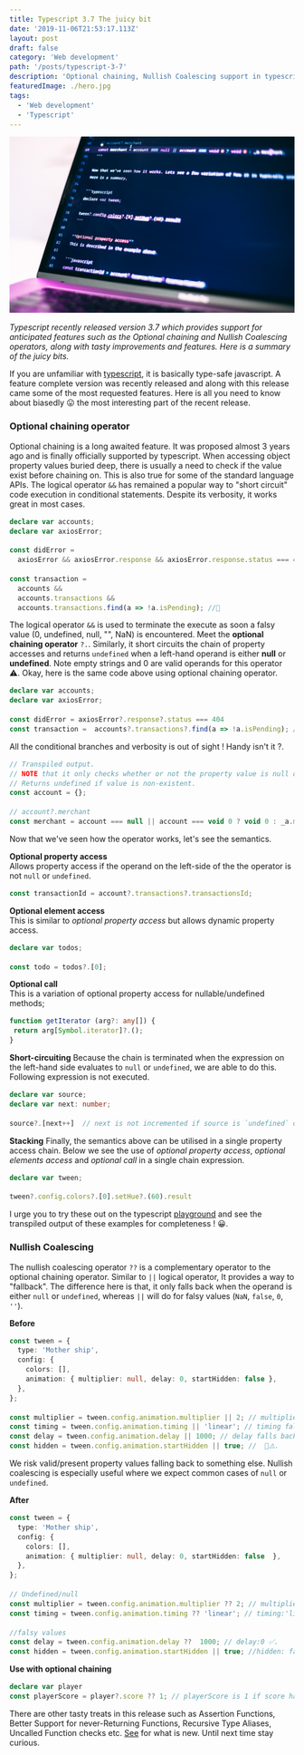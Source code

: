 ```yaml
---
title: Typescript 3.7 The juicy bit
date: '2019-11-06T21:53:17.113Z'
layout: post
draft: false
category: 'Web development'
path: '/posts/typescript-3-7'
description: 'Optional chaining, Nullish Coalescing support in typescript 3.7'
featuredImage: ./hero.jpg
tags:
  - 'Web development'
  - 'Typescript'
---
```


![Typescript playground](./hero.jpg)

_Typescript recently released version 3.7 which provides support for anticipated features such as the
Optional chaining and Nullish Coalescing operators, along with tasty improvements and features.
Here is a summary of the juicy bits._

If you are unfamiliar with [typescript](https://github.com/microsoft/TypeScript), it is basically type-safe javascript.
A feature complete version was recently released and along with this release came some of the most requested features.
Here is all you need to know about biasedly 😛 the most interesting part of the recent release.

### Optional chaining operator

Optional chaining is a long awaited feature. It was proposed almost 3 years ago and is finally officially supported by typescript.
When accessing object property values buried deep, there is usually a need to check if the value exist before chaining on.
This is also true for some of the standard language APIs. The logical operator `&&` has remained a popular way to "short circuit"
code execution in conditional statements. Despite its verbosity, it works great in most cases.

```typescript
declare var accounts;
declare var axiosError;

const didError =
  axiosError && axiosError.response && axiosError.response.status === 404;

const transaction =
  accounts &&
  accounts.transactions &&
  accounts.transactions.find(a => !a.isPending); //😬 
```

The logical operator `&&` is used to terminate the execute as soon a falsy value (0, undefined, null, "", NaN) is encountered.
Meet the **optional chaining operator** `?.`. Similarly, it short circuits the chain of property accesses and returns `undefined` when a left-hand operand is either 
**null** or **undefined**. Note empty strings and 0 are valid operands for this operator ⚠️.
Okay, here is the same code above using optional chaining operator.

```typescript
declare var accounts;
declare var axiosError;

const didError = axiosError?.response?.status === 404
const transaction =  accounts?.transactions?.find(a => !a.isPending); // Hello there gorgeous 😄.
```
All the conditional branches and verbosity is  out of sight ! Handy isn't it ?.

```javascript
// Transpiled output.
// NOTE that it only checks whether or not the property value is null or undefined (void 0)
// Returns undefined if value is non-existent.
const account = {};

// account?.merchant
const merchant = account === null || account === void 0 ? void 0 : _a.merchant;
```

Now that we've seen how the operator works, let's see the semantics.

**Optional property access**<br />
Allows property access if the operand on the left-side of the the operator is not `null` or `undefined`.

```javascript
const transactionId = account?.transactions?.transactionsId;
```

**Optional element access** <br />
This is similar to _optional property access_ but allows dynamic property access.

```typescript
declare var todos;

const todo = todos?.[0];
```

**Optional call** <br />
This is a variation of optional property access for nullable/undefined methods;

```typescript
function getIterator (arg?: any[]) {
 return arg[Symbol.iterator]?.();
}
```

**Short-circuiting**
Because the chain is terminated when the expression on the left-hand side evaluates to `null` or `undefined`, we are able to do this.
Following expression is not executed.

```typescript
declare var source;
declare var next: number;

source?.[next++]  // next is not incremented if source is `undefined` or `null`
```

**Stacking**
Finally, the semantics above can be utilised in a single property access chain. Below we see the use of
_optional property access_, _optional elements access_ and _optional call_ in a single chain expression.

```typescript
declare var tween;

tween?.config.colors?.[0].setHue?.(60).result
```

I urge you to try these out on the typescript [playground](./https://www.typescriptlang.org/play/index.html)
and see the transpiled output of these examples for completeness ! 😀.

### Nullish Coalescing
The nullish coalescing operator `??` is a complementary operator to the optional chaining operator.
Similar to `||` logical operator, It provides a way to "fallback". The difference here is that,
it only falls back when the operand is either `null` or `undefined`, whereas `||` will do for falsy values (`NaN`, `false`, `0`, `''`).

**Before**

```typescript
const tween = {
  type: 'Mother ship',
  config: {
    colors: [],
    animation: { multiplier: null, delay: 0, startHidden: false },
  },
};

const multiplier = tween.config.animation.multiplier || 2; // multiplier falls back to 2
const timing = tween.config.animation.timing || 'linear'; // timing falls back to 'linear'
const delay = tween.config.animation.delay || 1000; // delay falls back to 1000 😬⚠️.
const hidden = tween.config.animation.startHidden || true; //  😬⚠️.
```

We risk valid/present property values falling back to something else. Nullish coalescing is especially
useful where we expect common cases of `null` or `undefined`.

**After**

```typescript
const tween = {
  type: 'Mother ship',
  config: {
    colors: [],
    animation: { multiplier: null, delay: 0, startHidden: false  },
  },
};

// Undefined/null
const multiplier = tween.config.animation.multiplier ?? 2; // multiplier:2
const timing = tween.config.animation.timing ?? 'linear'; // timing:'linear'

//falsy values
const delay = tween.config.animation.delay ??  1000; // delay:0 ✅.
const hidden = tween.config.animation.startHidden || true; //hidden: false ✅.
```

**Use with optional chaining**

```typescript
declare var player
const playerScore = player?.score ?? 1; // playerScore is 1 if score has value  null or undefined. 0 is a valid score !.
```

There are other tasty treats in this release such as Assertion Functions, Better Support for never-Returning Functions,
Recursive Type Aliases, Uncalled Function checks etc. [See](https://www.typescriptlang.org/docs/handbook/release-notes/typescript-3-7.html)
for what is new. Until next time stay curious.
